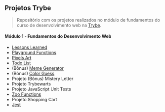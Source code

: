 ## Projetos Trybe

> Repositório com os projetos realizados no módulo de fundamentos do curso de desenvolvimento web na [Trybe](https://www.betrybe.com/).

#### Módulo 1 - Fundamentos do Desenvolvimento Web

- [Lessons Learned](./01.lessons-learned/)
- [Playground Functions](./02.playground-functions/)
- [Pixels Art](./03.pixel-art/)
- [Todo List](./04.todo-list/)
- (Bônus) [Meme Generator](05.meme-generator/)
- (Bônus) [Color Guess](06.color-guess/)
- Projeto (Bônus) Mistery Letter
- Projeto Trybewarts
- Projeto JavaScript Unit Tests
- [Zoo Functions](./10.zoo-functions/)
- Projeto Shopping Cart
- [Jest](./12.jest/)
